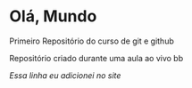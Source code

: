 # Olá, Mundo
 Primeiro Repositório do curso de git e github

 Repositório criado durante uma aula ao vivo bb

*Essa linha eu adicionei no site*
